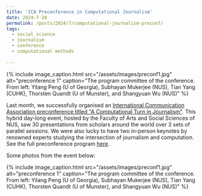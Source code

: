 ```yaml
---
title: 'ICA Preconference in Computational Journalism'
date: 2024-7-20
permalink: /posts/2024/7/computational-journalism-preconf/
tags:
  - social science
  - journalism
  - conference
  - computational methods
  
---
```


{% include image_caption.html src="/assets/images/preconf1.jpg" alt="preconference 1" caption="The program committee of the conference. From left: Yilang Peng (U of Georgia), Subhayan Mukerjee (NUS), Tian Yang (CUHK), Thorsten Quandt (U of Munster), and Shangyuan Wu (NUS)" %}

Last month, we successfully organised an [International Communication Association preconference titled "A Computational Turn in Journalism"](https://fass.nus.edu.sg/cnm/ica-2024/). This hybrid day-long event, hosted by the Faculty of Arts and Social Sciences of NUS, saw 30 presentations from scholars around the world over 3 sets of parallel sessions. We were also lucky to have two in-person keynotes by renowned experts studying the intersection of journalism and computation. See the full preconference program [here](https://fass.nus.edu.sg/cnm/wp-content/uploads/sites/2/2024/06/Preconference-Program-Final_20240617.pdf).

Some photos from the event below:

{% include image_caption.html src="/assets/images/preconf1.jpg" alt="preconference 1" caption="The program committee of the conference. From left: Yilang Peng (U of Georgia), Subhayan Mukerjee (NUS), Tian Yang (CUHK), Thorsten Quandt (U of Munster), and Shangyuan Wu (NUS)" %}